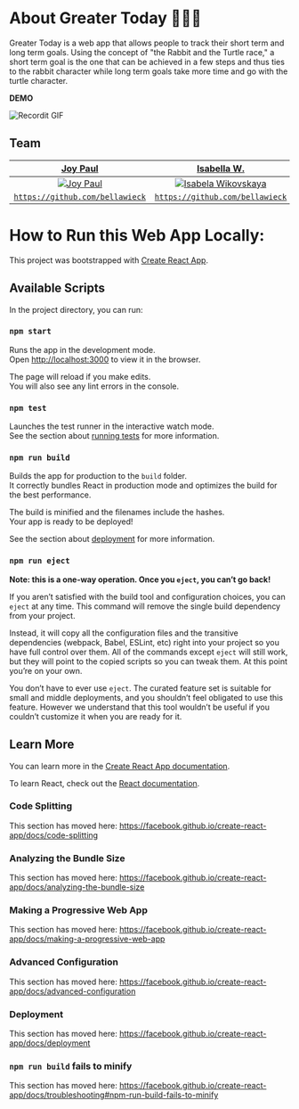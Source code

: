 
# About Greater Today 🐰🐢🎯 

Greater Today is a web app that allows people to track their short term and long term goals. Using the concept of "the Rabbit and the Turtle race," a short term goal is the one that can be achieved in a few steps and thus ties to the rabbit character while long term goals take more time and go with the turtle character. 



**DEMO**

![Recordit GIF](https://media.giphy.com/media/XZV4a2czjv4mDxXh64/giphy.gif)


## Team
| <a href="http://fvcproductions.com" target="_blank">**Joy Paul**</a> | <a href="http://fvcproductions.com" target="_blank">**Isabella W.**</a> | <a href="http://fvcproductions.com" target="_blank">**Anastasiya Uraleva**</a> |
| :---: |:---:| :---:|
| [![Joy Paul](https://avatars3.githubusercontent.com/u/41096232?s=460&u=c7ee0c6c9cd67509fcb984e85a9fb7bf93b02742&v=4&s=50)](https://github.com/cosmicRover)    | [![Isabela Wikovskaya](https://avatars0.githubusercontent.com/u/37942812?s=460&u=dc6f1efe60a7502de019c2b5051b31ec5d288c3a&v=4&s=50)](https://github.com/bellawieck) | [![d](https://avatars0.githubusercontent.com/u/28320272?s=460&v=4&s=50)](https://github.com/APiligrim)  |
| <a href="https://github.com/bellawieck" target="_blank">`https://github.com/bellawieck`</a> | <a href="https://github.com/cosmicRover" target="_blank">`https://github.com/bellawieck`</a> | <a href="https://github.com/APiligrim" target="_blank">`https://github.com/APiligrim`</a> |

# How to Run this Web App Locally: 
This project was bootstrapped with [Create React App](https://github.com/facebook/create-react-app).

## Available Scripts

In the project directory, you can run:

### `npm start`

Runs the app in the development mode.<br />
Open [http://localhost:3000](http://localhost:3000) to view it in the browser.

The page will reload if you make edits.<br />
You will also see any lint errors in the console.

### `npm test`

Launches the test runner in the interactive watch mode.<br />
See the section about [running tests](https://facebook.github.io/create-react-app/docs/running-tests) for more information.

### `npm run build`

Builds the app for production to the `build` folder.<br />
It correctly bundles React in production mode and optimizes the build for the best performance.

The build is minified and the filenames include the hashes.<br />
Your app is ready to be deployed!

See the section about [deployment](https://facebook.github.io/create-react-app/docs/deployment) for more information.

### `npm run eject`

**Note: this is a one-way operation. Once you `eject`, you can’t go back!**

If you aren’t satisfied with the build tool and configuration choices, you can `eject` at any time. This command will remove the single build dependency from your project.

Instead, it will copy all the configuration files and the transitive dependencies (webpack, Babel, ESLint, etc) right into your project so you have full control over them. All of the commands except `eject` will still work, but they will point to the copied scripts so you can tweak them. At this point you’re on your own.

You don’t have to ever use `eject`. The curated feature set is suitable for small and middle deployments, and you shouldn’t feel obligated to use this feature. However we understand that this tool wouldn’t be useful if you couldn’t customize it when you are ready for it.

## Learn More

You can learn more in the [Create React App documentation](https://facebook.github.io/create-react-app/docs/getting-started).

To learn React, check out the [React documentation](https://reactjs.org/).

### Code Splitting

This section has moved here: https://facebook.github.io/create-react-app/docs/code-splitting

### Analyzing the Bundle Size

This section has moved here: https://facebook.github.io/create-react-app/docs/analyzing-the-bundle-size

### Making a Progressive Web App

This section has moved here: https://facebook.github.io/create-react-app/docs/making-a-progressive-web-app

### Advanced Configuration

This section has moved here: https://facebook.github.io/create-react-app/docs/advanced-configuration

### Deployment

This section has moved here: https://facebook.github.io/create-react-app/docs/deployment

### `npm run build` fails to minify

This section has moved here: https://facebook.github.io/create-react-app/docs/troubleshooting#npm-run-build-fails-to-minify
